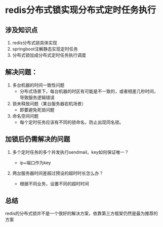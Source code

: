 # redis分布式锁实现分布式定时任务执行
## 涉及知识点
1. redis分布式锁具体实现
2. springboot注解静态实现定时任务
3. 分布式锁加成分布式定时任务执行调度
## 解决问题：
1. 多台机器的时间一致性问题
   - 分布式场景下，每台机器的时区有可能是不一致的，或者相差几秒时间，导致服务逻辑错误
2. 锁未释放问题（某台服务器宕机场景）
   - 即要避免死锁问题
3. 命名空间问题
    - 每个定时任务应该有不同的锁命名，防止出现同名锁。

## 加锁后仍需解决的问题
1. 多个定时任务的多个并发执行sendmail，key如何保证唯一？
   - ip+端口作为key
   
2. 两台服务器时间差超过预设的超时时长怎么办？
   - 根据不同业务，设置不同的超时时间
   
## 总结
redis的分布式锁并不是一个很好的解决方案，依靠第三方框架仍然是最为推荐的方案